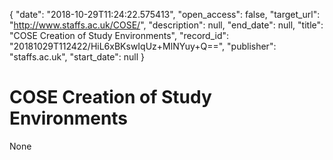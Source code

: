 {
  "date": "2018-10-29T11:24:22.575413", 
  "open_access": false, 
  "target_url": "http://www.staffs.ac.uk/COSE/", 
  "description": null, 
  "end_date": null, 
  "title": "COSE Creation of Study Environments", 
  "record_id": "20181029T112422/HiL6xBKswIqUz+MlNYuy+Q==", 
  "publisher": "staffs.ac.uk", 
  "start_date": null
}

# COSE Creation of Study Environments

None